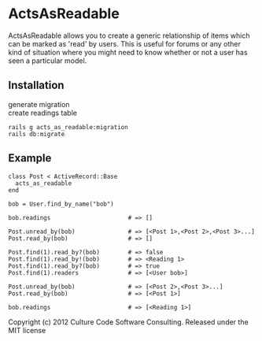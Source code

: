 # ActsAsReadable

ActsAsReadable allows you to create a generic relationship of items which can
be marked as 'read' by users. This is useful for forums or any other kind of
situation where you might need to know whether or not a user has seen a particular
model.

## Installation

generate migration  
create readings table

```
rails g acts_as_readable:migration
rails db:migrate
```

## Example

```
class Post < ActiveRecord::Base
  acts_as_readable
end

bob = User.find_by_name("bob")

bob.readings                      # => []

Post.unread_by(bob)               # => [<Post 1>,<Post 2>,<Post 3>...]
Post.read_by(bob)                 # => []

Post.find(1).read_by?(bob)        # => false
Post.find(1).read_by!(bob)        # => <Reading 1>
Post.find(1).read_by?(bob)        # => true
Post.find(1).readers              # => [<User bob>]

Post.unread_by(bob)               # => [<Post 2>,<Post 3>...]
Post.read_by(bob)                 # => [<Post 1>]

bob.readings                      # => [<Reading 1>]
```

Copyright (c) 2012 Culture Code Software Consulting. Released under the MIT license
